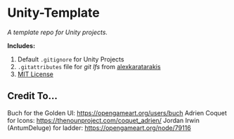 # Unity-Template
_A template repo for Unity projects._

**Includes:** 

1. Default `.gitignore` for Unity Projects
2. `.gitattributes` file for _git lfs_ from [alexkaratarakis](https://github.com/alexkaratarakis/gitattributes/blob/master/Unity.gitattributes) 
3. [MIT License](https://opensource.org/license/mit/)



## Credit To...

Buch for the Golden UI: https://opengameart.org/users/buch
Adrien Coquet for Icons: https://thenounproject.com/coquet_adrien/
Jordan Irwin (AntumDeluge) for ladder: https://opengameart.org/node/79116